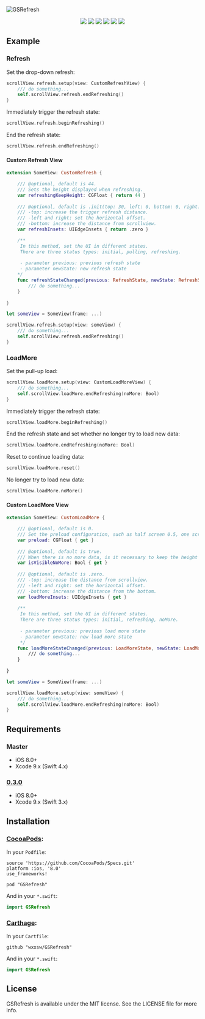 ![GSRefresh](https://github.com/wxxsw/GSRefresh/blob/master/ScreenShots/logo.png)

<p align="center">
<a href="https://developer.apple.com/swift"><img src="https://img.shields.io/badge/language-swift4-f48041.svg?style=flat"></a>
<a href="https://developer.apple.com/ios"><img src="https://img.shields.io/badge/platform-iOS%208%2B-blue.svg?style=flat"></a>
<a href="https://github.com/Carthage/Carthage"><img src="https://img.shields.io/badge/Carthage-compatible-4BC51D.svg?style=flat"></a>
<a href="http://cocoadocs.org/docsets/GSRefresh"><img src="https://img.shields.io/badge/Cocoapods-compatible-4BC51D.svg?style=flat"></a>
<a href="https://github.com/wxxsw/GSRefresh/blob/master/LICENSE"><img src="http://img.shields.io/badge/license-MIT-lightgrey.svg?style=flat"></a>
<a href="https://github.com/wxxsw/GSRefresh/tree/0.4.2"><img src="https://img.shields.io/badge/release-0.4.2-blue.svg"></a>
</p>

<!--## Demo

![](https://github.com/wxxsw/GSRefresh/blob/master/ScreenShots/demo.gif)-->

## Example

### Refresh

Set the drop-down refresh:
```swift
scrollView.refresh.setup(view: CustomRefreshView) {
	/// do something...
	self.scrollView.refresh.endRefreshing()
}
```

Immediately trigger the refresh state:
```swift
scrollView.refresh.beginRefreshing()
```

End the refresh state:
```swift
scrollView.refresh.endRefreshing()
```

#### Custom Refresh View

```swift
extension SomeView: CustomRefresh {

    /// @optional, default is 44.
    /// Sets the height displayed when refreshing.
    var refreshingKeepHeight: CGFloat { return 44 }
    
    /// @optional, default is .init(top: 30, left: 0, bottom: 0, right: 0).
    /// -top: increase the trigger refresh distance.
    /// -left and right: set the horizontal offset.
    /// -bottom: increase the distance from scrollview.
    var refreshInsets: UIEdgeInsets { return .zero }

    /**
     In this method, set the UI in different states.
     There are three status types: initial, pulling, refreshing.
    
     - parameter previous: previous refresh state
     - parameter newState: new refresh state
    */
    func refreshStateChanged(previous: RefreshState, newState: RefreshState) {
  	    /// do something...
    }
  
}

let someView = SomeView(frame: ...)

scrollView.refresh.setup(view: someView) {
	/// do something...
	self.scrollView.refresh.endRefreshing()
}
```

### LoadMore

Set the pull-up load:
```swift
scrollView.loadMore.setup(view: CustomLoadMoreView) {
	/// do something...
	self.scrollView.loadMore.endRefreshing(noMore: Bool)
}
```

Immediately trigger the refresh state:
```swift
scrollView.loadMore.beginRefreshing()
```

End the refresh state and set whether no longer try to load new data:
```swift
scrollView.loadMore.endRefreshing(noMore: Bool)
```

Reset to continue loading data:
```swift
scrollView.loadMore.reset()
```

No longer try to load new data:
```swift
scrollView.loadMore.noMore()
```

#### Custom LoadMore View

```swift
extension SomeView: CustomLoadMore {

    /// @optional, default is 0.
    /// Set the preload configuration, such as half screen 0.5, one screen is 1, two screens are 2, no preload is 0.
    var preload: CGFloat { get }
    
    /// @optional, default is true.
    /// When there is no more data, is it necessary to keep the height of the custom view? If it is false, it will not be displayed.
    var isVisibleNoMore: Bool { get }
    
    /// @optional, default is .zero.
    /// -top: increase the distance from scrollview.
    /// -left and right: set the horizontal offset.
    /// -bottom: increase the distance from the bottom.
    var loadMoreInsets: UIEdgeInsets { get }
    
    /**
     In this method, set the UI in different states.
     There are three status types: initial, refreshing, noMore.
     
     - parameter previous: previous load more state
     - parameter newState: new load more state
     */
    func loadMoreStateChanged(previous: LoadMoreState, newState: LoadMoreState)
  	    /// do something...
    }
  
}

let someView = SomeView(frame: ...)

scrollView.loadMore.setup(view: someView) {
	/// do something...
	self.scrollView.loadMore.endRefreshing(noMore: Bool)
}
```

## Requirements

### Master

- iOS 8.0+
- Xcode 9.x (Swift 4.x)

### [0.3.0](https://github.com/wxxsw/GSRefresh/tree/0.3.0)

- iOS 8.0+
- Xcode 9.x (Swift 3.x)

## Installation

### [CocoaPods](http://cocoapods.org/):

In your `Podfile`:
```
source 'https://github.com/CocoaPods/Specs.git'
platform :ios, '8.0'
use_frameworks!

pod "GSRefresh"
```

And in your `*.swift`:
```swift
import GSRefresh
```

### [Carthage](https://github.com/Carthage/Carthage):

In your `Cartfile`:

```
github "wxxsw/GSRefresh"
```

And in your `*.swift`:
```swift
import GSRefresh
```

## License

GSRefresh is available under the MIT license. See the LICENSE file for more info.
